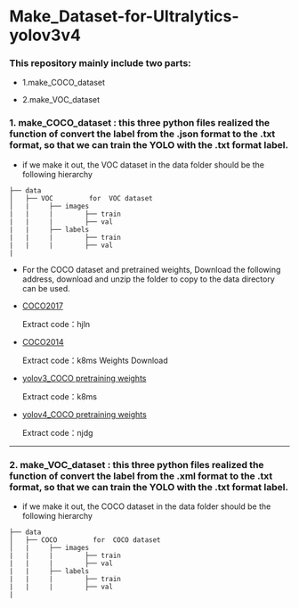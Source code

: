 # Make_Dataset-for-Ultralytics-yolov3v4

### This  repository mainly include  two parts:
- 1.make_COCO_dataset 

- 2.make_VOC_dataset

###   1. make_COCO_dataset : this  three  python  files  realized the function of  convert the label from the .json  format  to the  .txt  format, so that we can train the  YOLO with the .txt  format  label.

- if we make it  out, the VOC dataset in the data folder should  be the following hierarchy

```
├── data
│   ├── VOC         for  VOC dataset
│   |     ├── images
|   |     |        ├── train
|   |     |        ├── val
|   |     ├── labels
|   |     |        ├── train
|   |     |        ├── val
|
```





- For the  COCO  dataset and pretrained weights,
Download the following address, download and unzip the folder to copy to the data directory can be used.

- [COCO2017](https://pan.baidu.com/s/1KysFL6AmdbCBq4tHDebqlw)
  
  Extract code：hjln

- [COCO2014](https://pan.baidu.com/s/1EoXOR77yEVokqPCaxg8QGg)
  
  Extract code：k8ms
 Weights Download
- [yolov3_COCO pretraining weights](https://pan.baidu.com/s/1JZylwRQIgAd389oWUu0djg)

  Extract code：k8ms
 
- [yolov4_COCO pretraining weights](https://pan.baidu.com/s/1jAGNNC19oQhAIgBfUrkzmQ)

  Extract code：njdg
  
---



### 2. make_VOC_dataset : this  three  python  files  realized  the function of  convert the label  from the .xml  format  to the .txt  format, so that we can train the  YOLO with the .txt  format  label.

- if we make it out, the COCO dataset in the data folder should  be the following hierarchy

```            
├── data
│   ├── COCO         for  COCO dataset
│   |     ├── images
|   |     |        ├── train
|   |     |        ├── val
|   |     ├── labels
|   |     |        ├── train
|   |     |        ├── val
|
```


